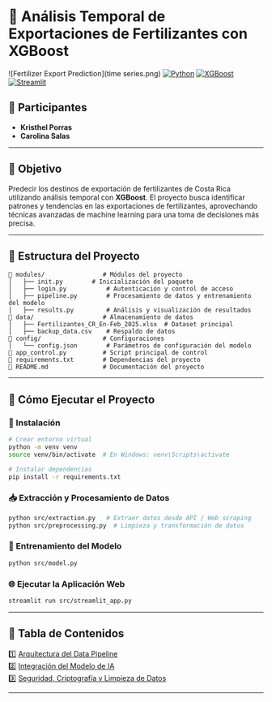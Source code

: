 # 📌 Análisis Temporal de Exportaciones de Fertilizantes con XGBoost
![Fertilizer Export Prediction](time series.png)
[![Python](https://img.shields.io/badge/Python-3.8%2B-blue)](https://www.python.org/) [![XGBoost](https://img.shields.io/badge/XGBoost-1.6%2B-green)](https://xgboost.ai/) [![Streamlit](https://img.shields.io/badge/Streamlit-App-red)](https://streamlit.io/)

## 👥 Participantes
- **Kristhel Porras**
- **Carolina Salas**
---
## 🎯 Objetivo
Predecir los destinos de exportación de fertilizantes de Costa Rica utilizando análisis temporal con **XGBoost**. El proyecto busca identificar patrones y tendencias en las exportaciones de fertilizantes, aprovechando técnicas avanzadas de machine learning para una toma de decisiones más precisa.

---
## 📁 Estructura del Proyecto
```
📂 modules/                # Módulos del proyecto
│   ├── init.py        # Inicialización del paquete
│   ├── login.py           # Autenticación y control de acceso
│   ├── pipeline.py        # Procesamiento de datos y entrenamiento del modelo
│   ├── results.py         # Análisis y visualización de resultados
📂 data/                   # Almacenamiento de datos
│   ├── Fertilizantes_CR_En-Feb_2025.xlsx  # Dataset principal
│   ├── backup_data.csv    # Respaldo de datos
📂 config/                 # Configuraciones
│   └── config.json        # Parámetros de configuración del modelo
📄 app_control.py          # Script principal de control
📄 requirements.txt        # Dependencias del proyecto
📄 README.md               # Documentación del proyecto
```

---

## 🚀 Cómo Ejecutar el Proyecto
### 🔧 Instalación
```bash
# Crear entorno virtual
python -m venv venv
source venv/bin/activate  # En Windows: venv\Scripts\activate

# Instalar dependencias
pip install -r requirements.txt
```

### 📥 Extracción y Procesamiento de Datos
```bash
python src/extraction.py   # Extraer datos desde API / Web scraping
python src/preprocessing.py  # Limpieza y transformación de datos
```

### 🎯 Entrenamiento del Modelo
```bash
python src/model.py
```

### 🌐 Ejecutar la Aplicación Web
```bash
streamlit run src/streamlit_app.py
```

---

## 📖 Tabla de Contenidos
1️⃣ [Arquitectura del Data Pipeline](#)  
2️⃣ [Integración del Modelo de IA](#)  
3️⃣ [Seguridad, Criptografía y Limpieza de Datos](#)

---
